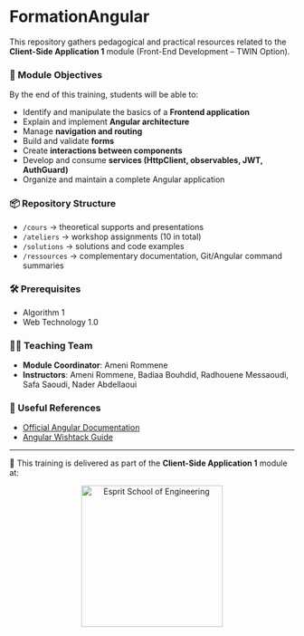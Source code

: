 # FormationAngular
This repository gathers pedagogical and practical resources related to the **Client-Side Application 1** module (Front-End Development – TWIN Option).  

### 🎯 Module Objectives  
By the end of this training, students will be able to:  
- Identify and manipulate the basics of a **Frontend application**  
- Explain and implement **Angular architecture**  
- Manage **navigation and routing**  
- Build and validate **forms**  
- Create **interactions between components**  
- Develop and consume **services (HttpClient, observables, JWT, AuthGuard)**  
- Organize and maintain a complete Angular application  

### 📦 Repository Structure  
- `/cours` → theoretical supports and presentations  
- `/ateliers` → workshop assignments (10 in total)  
- `/solutions` → solutions and code examples  
- `/ressources` → complementary documentation, Git/Angular command summaries  

### 🛠️ Prerequisites  
- Algorithm 1  
- Web Technology 1.0  

### 👨‍🏫 Teaching Team  
- **Module Coordinator**: Ameni Rommene  
- **Instructors**: Ameni Rommene, Badiaa Bouhdid, Radhouene Messaoudi, Safa Saoudi, Nader Abdellaoui  

### 📖 Useful References  
- [Official Angular Documentation](https://angular.io/docs)  
- [Angular Wishtack Guide](https://guide-angular.wishtack.io/)  

---

🏫 This training is delivered as part of the **Client-Side Application 1** module at:  

<p align="center">  
  <img src="https://www.esprit.tn/wp-content/uploads/2021/07/logo-esprit.png" alt="Esprit School of Engineering" width="250"/>  
</p>  
